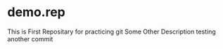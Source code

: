 # demo.rep
This is First Repositary for practicing git
Some Other Description
testing another commit
